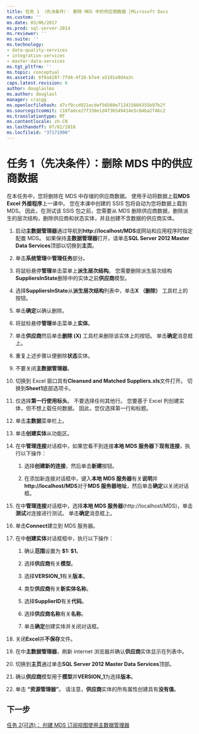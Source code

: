 ```yaml
---
title: 任务 1 （先决条件）： 删除 MDS 中的供应商数据 |Microsoft Docs
ms.custom: ''
ms.date: 03/06/2017
ms.prod: sql-server-2014
ms.reviewer: ''
ms.suite: ''
ms.technology:
- data-quality-services
- integration-services
- master-data-services
ms.tgt_pltfrm: ''
ms.topic: conceptual
ms.assetid: 6f0a4287-7fd4-4f18-b7e4-a5191a9d4a3c
caps.latest.revision: 6
author: douglaslms
ms.author: douglasl
manager: craigg
ms.openlocfilehash: d7cf9ccd921ecdef56560e712415604355b97b2f
ms.sourcegitcommit: c18fadce27f330e1d4f36549414e5c84ba2f46c2
ms.translationtype: MT
ms.contentlocale: zh-CN
ms.lasthandoff: 07/02/2018
ms.locfileid: "37171998"
---
```

# <a name="task-1-prerequisite-removing-supplier-data-in-mds"></a>任务 1（先决条件）：删除 MDS 中的供应商数据
  在本任务中，您将删除在 MDS 中存储的供应商数据。 使用手动将数据上载**MDS Excel 外接程序**上一课中。 您在本课中创建的 SSIS 包将自动为您将数据上载到 MDS。 因此，在测试该 SSIS 包之前，您需要从 MDS 删除供应商数据，删除派生的层次结构，删除供应商和状态实体，并且创建不含数据的供应商实体。  
  
1.  启动**主数据管理器**通过导航到**http://localhost/MDS**或网站和应用程序时指定配置 MDS。 如果保持**主数据管理器**打开，请单击**SQL Server 2012 Master Data Services**顶部以切换到**主页**。  
  
2.  单击**系统管理**中**管理任务**部分。  
  
3.  将鼠标悬停**管理**单击菜单上**派生层次结构**。 您需要删除派生层次结构**SuppliersInState**删除中的实体之前**供应商**模型。  
  
4.  选择**SuppliersInState**从**派生层次结构**列表中，单击**X （删除）** 工具栏上的按钮。  
  
5.  单击**确定**以确认删除。  
  
6.  将鼠标悬停**管理**单击菜单上**实体**。  
  
7.  单击**供应商**然后单击**删除 (X)** 工具栏来删除该实体上的按钮。 单击**确定**消息框上。  
  
8.  重复上述步骤以便删除**状态**实体。  
  
9. 不要关闭**主数据管理器**。  
  
10. 切换到 Excel 窗口具有**Cleansed and Matched Suppliers.xls**文件打开。 切换到**Sheet1**底部选项卡。  
  
11. 仅选择**第一行使用标头**。 不要选择任何其他行。 您要基于 Excel 列创建实体，但不想上载任何数据。 因此，您仅选择第一行和标题。  
  
12. 单击**主数据**菜单栏上。  
  
13. 单击**创建实体**从功能区。  
  
14. 在中**管理连接**对话框中，如果您看不到连接**本地 MDS 服务器**下**现有连接**，执行以下操作：  
  
    1.  选择**创建新的连接**，然后单击**新建**按钮。  
  
    2.  在添加新连接对话框中，键入**本地 MDS 服务器**有关**说明**并**http://localhost/MDS**对于**MDS 服务器地址**，然后单击**确定**以关闭对话框。  
  
15. 在中**管理连接**对话框中，选择**本地 MDS 服务器**(http://localhost/MDS)，单击**测试**对连接进行测试。 单击**确定**消息框上。  
  
16. 单击**Connect**建立到 MDS 服务器。  
  
17. 在中**创建实体**对话框框中，执行以下操作：  
  
    1.  确认**范围**设置为 **$1: $1**。  
  
    2.  选择**供应商**有关**模型**。  
  
    3.  选择**VERSION_1**有关**版本**。  
  
    4.  类型**供应商**有关**新实体名称**。  
  
    5.  选择**SupplierID**有关**代码**。  
  
    6.  选择**供应商名称**有关**名称**。  
  
    7.  单击**确定**创建实体并关闭对话框。  
  
18. 关闭**Excel**并**不保存**文件。  
  
19. 在中**主数据管理器**，刷新 internet 浏览器并确认**供应商**实体显示在列表中。  
  
20. 切换到**主页**通过单击**SQL Server 2012 Master Data Services**顶部。  
  
21. 确认**供应商**模型用于**模型**并**VERSION_1**为选择**版本**。  
  
22. 单击 **“资源管理器”**。 请注意，**供应商**实体的所有属性创建具有**没有值**。  
  
## <a name="next-step"></a>下一步  
 [任务 2&#40;可选&#41;： 创建 MDS 订阅视图使用主数据管理器](../../2014/tutorials/task-2-optional-creating-a-mds-subscription-view-using-master-data-manager.md)  
  
  
